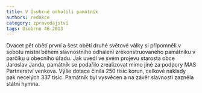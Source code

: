 ```yaml
---
title: V Úsobrně odhalili památník
authors: redakce
category: zpravodajství
tags: Úsobrno 46-2013
---
```


Dvacet pět obětí první a šest obětí druhé světové války si připomněli v sobotu místní během slavnostního odhalení zrekonstruovaného památníku v parčíku u obecního úřadu. Jak uvedl ve svém projevu starosta obce Jaroslav Janda, památník se podařilo zrealizovat mimo jiné za podpory MAS Partnerství venkova. Výše dotace činila 250 tisíc korun, celkové náklady pak necelých 337 tisíc. Památník byl vysvěcen a na závěr slavnosti zazněla státní hymna.
